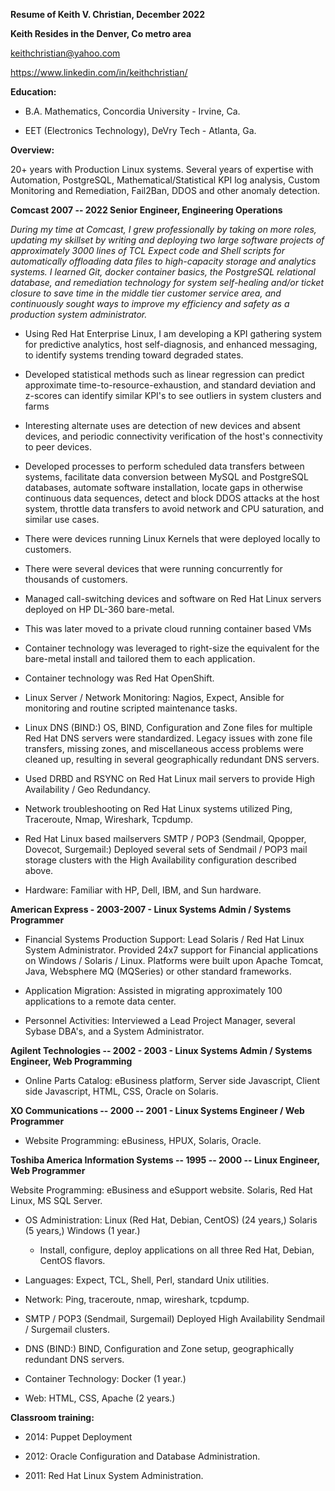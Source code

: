 **Resume of Keith V. Christian, December 2022**

**Keith Resides in the Denver, Co metro area**

keithchristian@yahoo.com

https://www.linkedin.com/in/keithchristian/

**Education:**

-   B.A. Mathematics, Concordia University - Irvine, Ca.

-   EET (Electronics Technology), DeVry Tech - Atlanta, Ga.

**Overview:**

20+ years with Production Linux systems. Several years of expertise with Automation, PostgreSQL,
Mathematical/Statistical KPI log analysis, Custom Monitoring and Remediation, Fail2Ban, DDOS and
other anomaly detection.

**Comcast 2007 -- 2022 Senior Engineer, Engineering Operations**

*During my time at Comcast, I grew professionally by taking on more roles, updating my skillset by
writing and deploying two large software projects of approximately 3000 lines of TCL Expect code and
Shell scripts for automatically offloading data files to high-capacity storage and analytics
systems. I learned Git, docker container basics, the PostgreSQL relational database, and remediation
technology for system self-healing and/or ticket closure to save time in the middle tier customer
service area, and continuously sought ways to improve my efficiency and safety as a production
system administrator.*

-   Using Red Hat Enterprise Linux, I am developing a KPI gathering system for predictive analytics,
    host self-diagnosis, and enhanced messaging, to identify systems trending toward degraded
    states.

-   Developed statistical methods such as linear regression can predict approximate
    time-to-resource-exhaustion, and standard deviation and z-scores can identify similar KPI\'s to
    see outliers in system clusters and farms

-   Interesting alternate uses are detection of new devices and absent devices, and periodic
    connectivity verification of the host\'s connectivity to peer devices.

-   Developed processes to perform scheduled data transfers between systems, facilitate data
    conversion between MySQL and PostgreSQL databases, automate software installation, locate gaps
    in otherwise continuous data sequences, detect and block DDOS attacks at the host system,
    throttle data transfers to avoid network and CPU saturation, and similar use cases.

-   There were devices running Linux Kernels that were deployed locally to customers.

-   There were several devices that were running concurrently for thousands of customers.

-   Managed call-switching devices and software on Red Hat Linux servers deployed on HP DL-360
    bare-metal.

-   This was later moved to a private cloud running container based VMs

-   Container technology was leveraged to right-size the equivalent for the bare-metal install and
    tailored them to each application.

-   Container technology was Red Hat OpenShift.

-   Linux Server / Network Monitoring: Nagios, Expect, Ansible for monitoring and routine scripted
    maintenance tasks.

-   Linux DNS (BIND:) OS, BIND, Configuration and Zone files for multiple Red Hat DNS servers were
    standardized. Legacy issues with zone file transfers, missing zones, and miscellaneous access
    problems were cleaned up, resulting in several geographically redundant DNS servers.

-   Used DRBD and RSYNC on Red Hat Linux mail servers to provide High Availability / Geo Redundancy.

-   Network troubleshooting on Red Hat Linux systems utilized Ping, Traceroute, Nmap, Wireshark,
    Tcpdump.

-   Red Hat Linux based mailservers SMTP / POP3 (Sendmail, Qpopper, Dovecot, Surgemail:) Deployed
    several sets of Sendmail / POP3 mail storage clusters with the High Availability configuration
    described above.

-   Hardware: Familiar with HP, Dell, IBM, and Sun hardware.

**American Express - 2003-2007 - Linux Systems Admin / Systems Programmer**

-   Financial Systems Production Support: Lead Solaris / Red Hat Linux System Administrator.
    Provided 24x7 support for Financial applications on Windows / Solaris / Linux. Platforms were
    built upon Apache Tomcat, Java, Websphere MQ (MQSeries) or other standard frameworks.

-   Application Migration: Assisted in migrating approximately 100 applications to a remote data
    center.

-   Personnel Activities: Interviewed a Lead Project Manager, several Sybase DBA\'s, and a System
    Administrator.

**Agilent Technologies -- 2002 - 2003 - Linux Systems Admin / Systems Engineer, Web Programming**

-   Online Parts Catalog: eBusiness platform, Server side Javascript, Client side Javascript, HTML,
    CSS, Oracle on Solaris.

**XO Communications -- 2000 -- 2001 - Linux Systems Engineer / Web Programmer**

-   Website Programming: eBusiness, HPUX, Solaris, Oracle.

**Toshiba America Information Systems -- 1995 -- 2000 -- Linux Engineer, Web Programmer**

Website Programming: eBusiness and eSupport website. Solaris, Red Hat Linux, MS SQL Server.

-   OS Administration: Linux (Red Hat, Debian, CentOS) (24 years,) Solaris (5 years,) Windows (1
    year.)

    -   Install, configure, deploy applications on all three Red Hat, Debian, CentOS flavors.

-   Languages: Expect, TCL, Shell, Perl, standard Unix utilities.

-   Network: Ping, traceroute, nmap, wireshark, tcpdump.

-   SMTP / POP3 (Sendmail, Surgemail) Deployed High Availability Sendmail / Surgemail clusters.

-   DNS (BIND:) BIND, Configuration and Zone setup, geographically redundant DNS servers.

-   Container Technology: Docker (1 year.)

-   Web: HTML, CSS, Apache (2 years.)

**Classroom training:**

-   2014: Puppet Deployment

-   2012: Oracle Configuration and Database Administration.

-   2011: Red Hat Linux System Administration.
